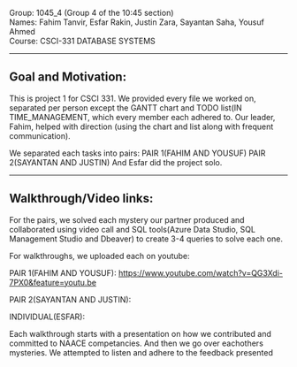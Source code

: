 Group: 1045_4 (Group 4 of the 10:45 section)  
Names: Fahim Tanvir, Esfar Rakin, Justin Zara, Sayantan Saha, Yousuf Ahmed  
Course: CSCI-331 DATABASE SYSTEMS



---------------------------------------------------------------
Goal and Motivation:
---------------------------------------------------------------
This is project 1 for CSCI 331. We provided every file we worked on, separated per person except the GANTT chart and
TODO list(IN TIME_MANAGEMENT, which every member each adhered to. Our leader, Fahim, helped with direction
(using the chart and list along with frequent communication). 

We separated each tasks into pairs:
PAIR 1(FAHIM AND YOUSUF)
PAIR 2(SAYANTAN AND JUSTIN)
And Esfar did the project solo. 

------------------------------------------------------------------------------------------------------------------------------------------------------
Walkthrough/Video links:
------------------------------------------------------------------------------------------------------------------------------------------------------
For the pairs, we solved each mystery our partner produced and collaborated using video call and SQL tools(Azure Data Studio, SQL Management Studio and Dbeaver) to create 3-4 queries to solve each one. 

For walkthroughs, we uploaded each on youtube:

PAIR 1(FAHIM AND YOUSUF):
https://www.youtube.com/watch?v=QG3Xdi-7PX0&feature=youtu.be


PAIR 2(SAYANTAN AND JUSTIN): 

INDIVIDUAL(ESFAR): 


Each walkthrough starts with a presentation on how we contributed and committed to NAACE competancies. And then we go over eachothers mysteries.
We attempted to listen and adhere to the feedback presented 


